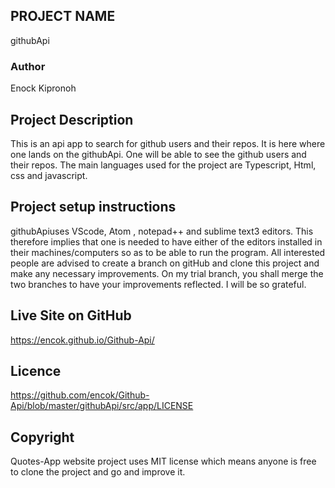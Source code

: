 ## PROJECT NAME
githubApi
### Author
Enock Kipronoh

## Project Description
This is an api app to search for github users and their repos. It is here where one lands on the githubApi. One will be able to see the github users and their repos.
The main languages used for the project are Typescript, Html, css and javascript.


## Project setup instructions
githubApiuses VScode, Atom , notepad++ and sublime text3 editors. This therefore implies that one is needed to have either of the editors installed in their machines/computers so as to be able to run the program.
All interested people are advised to create a branch on gitHub and clone this project and make any necessary improvements. On my trial branch, you shall merge the two branches to have your improvements reflected. I will be so grateful.
## Live Site on GitHub
https://encok.github.io/Github-Api/
## Licence
https://github.com/encok/Github-Api/blob/master/githubApi/src/app/LICENSE


## Copyright 
Quotes-App website project uses MIT license which means anyone is free to clone the project and go and improve it.